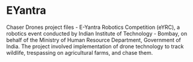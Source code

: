 # EYantra
Chaser Drones project files - E-Yantra Robotics Competition (eYRC), a robotics event conducted by Indian Institute of Technology - Bombay, on behalf of the Ministry of Human Resource Department, Government of India. The project involved implementation of drone technology to track wildlife, trespassing on agricultural farms, and chase them. 
